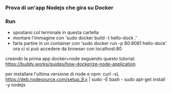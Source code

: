 
### Prova di un'app Nodejs che gira su Docker


### Run
 - spostarsi col terminale in questa cartella
 - montare l'immagine con 'sudo docker build -t hello-dock .'
 - farla partire in un container con 'sudo docker run -p 80:8081 hello-dock'
ora ci si può accedere da browser con localhost:80


creando la prima app docker+node seguendo questo tutorial:
 https://buddy.works/guides/how-dockerize-node-application



per installare l'ultima versione di node e npm:
 curl -sL https://deb.nodesource.com/setup_9.x | sudo -E bash -
 sudo apt-get install -y nodejs

